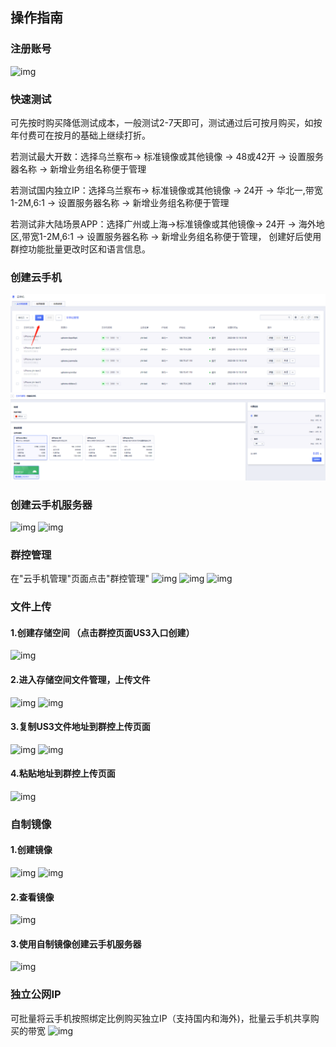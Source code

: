 ## 操作指南
### 注册账号
 ![img](images/signin1.png)
### 快速测试
  可先按时购买降低测试成本，一般测试2-7天即可，测试通过后可按月购买，如按年付费可在按月的基础上继续打折。
  
  若测试最大开数：选择乌兰察布-> 标准镜像或其他镜像 -> 48或42开 -> 设置服务器名称 -> 新增业务组名称便于管理
  
  若测试国内独立IP：选择乌兰察布-> 标准镜像或其他镜像 -> 24开 -> 华北一,带宽1-2M,6:1 -> 设置服务器名称 -> 新增业务组名称便于管理
  
  若测试非大陆场景APP：选择广州或上海->标准镜像或其他镜像-> 24开 -> 海外地区,带宽1-2M,6:1 -> 设置服务器名称 -> 新增业务组名称便于管理， 创建好后使用群控功能批量更改时区和语言信息。 
### 创建云手机
 ![img](images/con-up.jpg)
 ![img](images/uphone.jpg)
### 创建云手机服务器
 ![img](images/signin2.png)
 ![img](images/signin3.png)
### 群控管理
 在"云手机管理"页面点击"群控管理"
 ![img](images/qunkong1.png)
 ![img](images/signin4.jpg)
 ![img](images/signin5.jpg)
### 文件上传
#### 1.创建存储空间	 （点击群控页面US3入口创建）
 ![img](images/file1.jpg)
#### 2.进入存储空间文件管理，上传文件
 ![img](images/file2.jpg)
 ![img](images/file3.jpg)
#### 3.复制US3文件地址到群控上传页面
 ![img](images/file4.jpg) 
 ![img](images/file5.png)
#### 4.粘贴地址到群控上传页面
 ![img](images/file6.jpg)
### 自制镜像
#### 1.创建镜像
 ![img](images/image1.png) 
 ![img](images/image2.png)
#### 2.查看镜像
![img](images/image3.png)
#### 3.使用自制镜像创建云手机服务器
![img](images/image4.png) 
### 独立公网IP
 可批量将云手机按照绑定比例购买独立IP（支持国内和海外)，批量云手机共享购买的带宽
![img](images/ip.png) 
